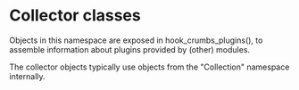 
Collector classes
=================

Objects in this namespace are exposed in hook_crumbs_plugins(), to assemble information about plugins provided by (other) modules.

The collector objects typically use objects from the "Collection" namespace internally.
